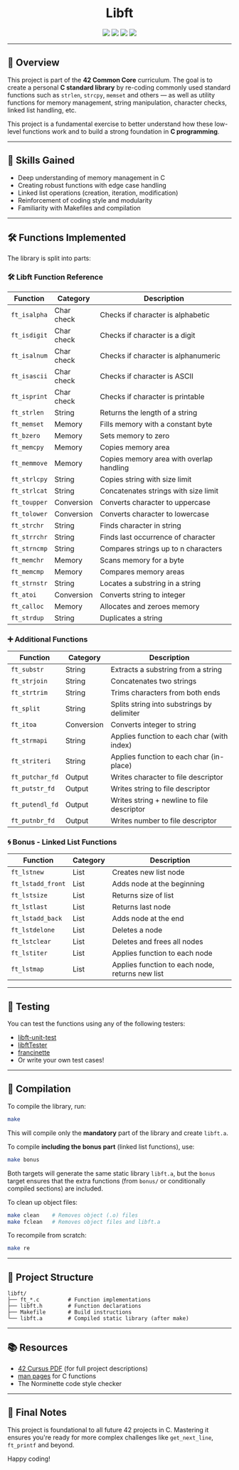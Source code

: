 <h1 align="center">
  Libft
</h1>

<p align="center">
  <img src="https://img.shields.io/badge/Score-125%2F100-success">
  <img src="https://img.shields.io/badge/Language-C-informational">
  <img src="https://img.shields.io/github/repo-size/viceda-s/42-cursus?label=Repo%20Size">
  <img src="https://img.shields.io/github/last-commit/viceda-s/42-cursus?label=Last%20Commit">
</p>

---

## 📖 Overview

This project is part of the **42 Common Core** curriculum. The goal is to create a personal **C standard library** by re-coding commonly used standard functions such as `strlen`, `strcpy`, `memset` and others — as well as utility functions for memory management, string manipulation, character checks, linked list handling, etc.

This project is a fundamental exercise to better understand how these low-level functions work and to build a strong foundation in **C programming**.

---

## 🧠 Skills Gained

- Deep understanding of memory management in C
- Creating robust functions with edge case handling
- Linked list operations (creation, iteration, modification)
- Reinforcement of coding style and modularity
- Familiarity with Makefiles and compilation

---

## 🛠️ Functions Implemented

The library is split into parts:

### 🛠️ Libft Function Reference

| **Function**     | **Category**         | **Description** |
|------------------|----------------------|-----------------|
| `ft_isalpha`     | Char check           | Checks if character is alphabetic |
| `ft_isdigit`     | Char check           | Checks if character is a digit |
| `ft_isalnum`     | Char check           | Checks if character is alphanumeric |
| `ft_isascii`     | Char check           | Checks if character is ASCII |
| `ft_isprint`     | Char check           | Checks if character is printable |
| `ft_strlen`      | String               | Returns the length of a string |
| `ft_memset`      | Memory               | Fills memory with a constant byte |
| `ft_bzero`       | Memory               | Sets memory to zero |
| `ft_memcpy`      | Memory               | Copies memory area |
| `ft_memmove`     | Memory               | Copies memory area with overlap handling |
| `ft_strlcpy`     | String               | Copies string with size limit |
| `ft_strlcat`     | String               | Concatenates strings with size limit |
| `ft_toupper`     | Conversion           | Converts character to uppercase |
| `ft_tolower`     | Conversion           | Converts character to lowercase |
| `ft_strchr`      | String               | Finds character in string |
| `ft_strrchr`     | String               | Finds last occurrence of character |
| `ft_strncmp`     | String               | Compares strings up to n characters |
| `ft_memchr`      | Memory               | Scans memory for a byte |
| `ft_memcmp`      | Memory               | Compares memory areas |
| `ft_strnstr`     | String               | Locates a substring in a string |
| `ft_atoi`        | Conversion           | Converts string to integer |
| `ft_calloc`      | Memory               | Allocates and zeroes memory |
| `ft_strdup`      | String               | Duplicates a string |


### ➕ Additional Functions

| **Function**     | **Category**         | **Description** |
|------------------|----------------------|-----------------|
| `ft_substr`      | String               | Extracts a substring from a string |
| `ft_strjoin`     | String               | Concatenates two strings |
| `ft_strtrim`     | String               | Trims characters from both ends |
| `ft_split`       | String               | Splits string into substrings by delimiter |
| `ft_itoa`        | Conversion           | Converts integer to string |
| `ft_strmapi`     | String               | Applies function to each char (with index) |
| `ft_striteri`    | String               | Applies function to each char (in-place) |
| `ft_putchar_fd`  | Output               | Writes character to file descriptor |
| `ft_putstr_fd`   | Output               | Writes string to file descriptor |
| `ft_putendl_fd`  | Output               | Writes string + newline to file descriptor |
| `ft_putnbr_fd`   | Output               | Writes number to file descriptor |


### 🌀 Bonus - Linked List Functions

| **Function**     | **Category**         | **Description** |
|------------------|----------------------|-----------------|
| `ft_lstnew`      | List                 | Creates new list node |
| `ft_lstadd_front`| List                 | Adds node at the beginning |
| `ft_lstsize`     | List                 | Returns size of list |
| `ft_lstlast`     | List                 | Returns last node |
| `ft_lstadd_back` | List                 | Adds node at the end |
| `ft_lstdelone`   | List                 | Deletes a node |
| `ft_lstclear`    | List                 | Deletes and frees all nodes |
| `ft_lstiter`     | List                 | Applies function to each node |
| `ft_lstmap`      | List                 | Applies function to each node, returns new list |  

---

## 🧪 Testing

You can test the functions using any of the following testers:

- [libft-unit-test](https://github.com/alelievr/libft-unit-test)
- [libftTester](https://github.com/Tripouille/libftTester)
- [francinette](https://github.com/xicodomingues/francinette)
- Or write your own test cases!

---

## 🧾 Compilation

To compile the library, run:

```bash
make
```

This will compile only the **mandatory** part of the library and create `libft.a`.

To compile **including the bonus part** (linked list functions), use:

```bash
make bonus
```

Both targets will generate the same static library `libft.a`, but the `bonus` target ensures that the extra functions (from `bonus/` or conditionally compiled sections) are included.

To clean up object files:

```bash
make clean    # Removes object (.o) files
make fclean   # Removes object files and libft.a
```

To recompile from scratch:

```bash
make re
```

---

## 📁 Project Structure

```
libft/
├── ft_*.c         # Function implementations
├── libft.h        # Function declarations
├── Makefile       # Build instructions
└── libft.a        # Compiled static library (after make)
```

---

## 📚 Resources

- [42 Cursus PDF](https://github.com/JaeSeoKim/42-cursus) (for full project descriptions)
- [man pages](https://man7.org/linux/man-pages/) for C functions
- The Norminette code style checker

---

## 🏁 Final Notes

This project is foundational to all future 42 projects in C. Mastering it ensures you're ready for more complex challenges like `get_next_line`, `ft_printf` and beyond.

Happy coding!
